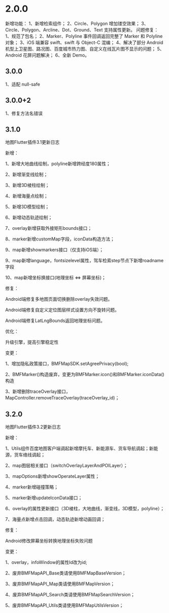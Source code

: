 # 2.0.0

新增功能：
1、新增检索组件；
2、Circle、Polygon 增加镂空效果；
3、Circle、Polygon、Arcline、Dot、Ground、Text 支持属性更新。
问题修复：
1、规范了包名；
2、Marker、Polyline 事件回调返回完整了 Marker 和 Polyline 对象；
3、iOS 端兼容 swift、swift 与 Object-C 混编；
4、解决了部分 Android 机型上卫星图、路况图、百度城市热力图、自定义在线瓦片图不显示的问题；
5、Android 花屏问题解决；
6、全新 Demo。

## 3.0.0

1、适配 null-safe

## 3.0.0+2

1、修复方法名错误

## 3.1.0

地图Flutter插件3.1更新日志 


新增： 

1、新增大地曲线绘制，polyline新增跨经度180属性； 

2、新增渐变线绘制； 

3、新增3D棱柱绘制； 

4、新增海量点绘制； 

5、新增3D模型绘制； 

6、新增动态轨迹绘制； 

7、overlay新增获取外接矩形bounds接口； 

8、marker新增customMap字段，iconData构造方法； 

9、map新增showmarkers接口（仅支持iOS端）； 

9、map新增language，fontsizelevel属性，驾车检索step节点下新增roadname字段 

10、map新增坐标换接口(地理坐标 <=> 屏幕坐标)； 


修复： 

Android端修复多地图页面切换删除overlay失效问题。 

Android端修复自定义定位图层样式设置方向不旋转问题。 

Android端修复LatLngBounds返回地理坐标问题。 
 

优化： 

升级引擎，提高引擎稳定性 


变更： 

1、增加隐私政策接口，BMFMapSDK.setAgreePrivacy(bool); 

2、BMFMarker()构造废弃，变更为BMFMarker.icon()和BMFMarker.iconData()构造 

3、新增删除traceOverlay接口，MapController.removeTraceOverlay(traceOverlay_id)；

## 3.2.0

地图Flutter插件3.2更新日志 

新增： 

1、Utils组件百度地图客户端调起新增摩托车、新能源车、货车导航调起；新能源，货车络线调起； 

2、map图层相关接口（switchOverlayLayerAndPOILayer）； 

3、mapOptions新增showOperateLayer属性；

4、marker新增碰撞策略；

5、marker新增updateIconData接口； 

6、overlay的属性更新接口（3D棱柱，大地曲线，渐变线，3D模型，polyline）； 

7、海量点新增点击回调，动态轨迹新增动画回调；

修复： 

Android修改屏幕坐标转换地理坐标失败问题  

变更： 

1、overlay，infoWindow的属性Id改为id;

2、废弃BMFMapAPI_Base类请使用BMFMapBaseVersion；

3、废弃BMFMapAPI_Map类请使用BMFMapVersion；

4、废弃BMFMapAPI_Search类请使用BMFMapSearchVersion；

5、废弃BMFMapAPI_Utils类请使用BMFMapUtilsVersion；
